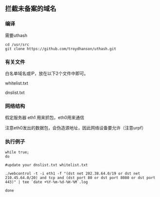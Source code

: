 ## 拦截未备案的域名

### 编译

需要uthash
```
cd /usr/src
git clone https://github.com/troydhanson/uthash.git
```

### 有关文件

白名单域名或IP，放在以下2个文件中即可。

whitelist.txt

dnslist.txt

### 网络结构

假定服务器 eth1 用来抓包，eth0用来通信

注意eth0发出的数据包，会伪造源地址，因此网络设备要允许（注意urpf）


### 执行例子

```
while true; 
do 

#update your dnslist.txt whitelist.txt

./webcontrol -t -i eth1 -f "(dst net 202.38.64.0/19 or dst net 210.45.64.0/20) and tcp and (dst port 80 or dst port 8080 or dst port 443)" | tee `date +%Y-%m-%d-%H-%M`.log

done
```

